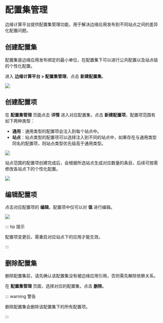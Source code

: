 # 配置集管理

边缘计算平台提供配置集管理功能，用于解决边缘应用发布到不同站点之间的差异化配置问题。

## 创建配置集

配置集是边缘应用发布绑定的最小单位，在配置集下可以进行公共配置以及站点级的个性化配置。

进入 **边缘计算平台 > 配置集管理**，点击 **新建配置集**。

![](http://terminus-paas.oss-cn-hangzhou.aliyuncs.com/paas-doc/2021/04/06/f4406750-d1bb-4ed6-a46b-e578e4887af2.png)

## 创建配置项

在 **配置集管理** 页面点击 **详情** 进入对应配置集，点击 **新建配置项**，配置项范围有如下两种类型：

- **通用**：通用类型的配置项会注入到每个站点中。
- **站点**：站点类型的配置项可以选择注入到不同的站点中，如果存在与通用类型同名的配置项，则站点类型优先级高于通用类型。

![](http://terminus-paas.oss-cn-hangzhou.aliyuncs.com/paas-doc/2021/04/06/900bd6c6-d70b-4d0d-8dbf-7a4f080061bd.png)

站点范围的配置项创建完成后，会根据所选站点生成对应数量的条目，后续可按需修改各站点下的个性化配置。

![](http://terminus-paas.oss-cn-hangzhou.aliyuncs.com/paas-doc/2021/04/06/68702599-20bc-4e62-9694-19340bb8d8a2.png)

## 编辑配置项

点击对应配置项的 **编辑**，配置项中仅可以对 **值** 进行编辑。

![](http://terminus-paas.oss-cn-hangzhou.aliyuncs.com/paas-doc/2021/04/06/1f1e2353-7c4e-4220-bf46-47a1670d2a30.png)

::: tip 提示

配置项变更后，需重启对应站点下的应用才能生效。

:::

## 删除配置集

删除配置集前，请先确认该配置集没有被边缘应用引用，否则需先解除依赖关系。

在 **配置集管理** 页面，选择对应的配置集，点击 **删除**。

::: warning 警告

删除配置集会删除该配置集下的所有配置项。

::: 